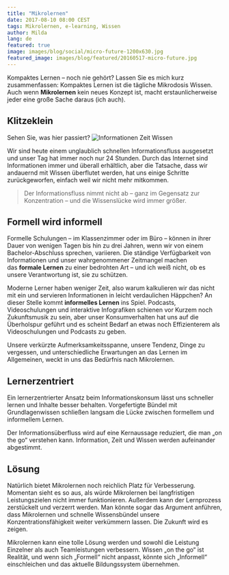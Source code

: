 ```yaml
---
title: "Mikrolernen"
date: 2017-08-10 08:00 CEST
tags: Mikrolernen, e-learning, Wissen
author: Milda
lang: de
featured: true
image: images/blog/social/micro-future-1200x630.jpg
featured_image: images/blog/featured/20160517-micro-future.jpg
---
```


Kompaktes Lernen – noch nie gehört? Lassen Sie es mich kurz zusammenfassen: Kompaktes Lernen ist die tägliche Mikrodosis Wissen. Auch wenn **Mikrolernen** kein neues Konzept ist, macht erstaunlicherweise jeder eine große Sache daraus (ich auch).

## Klitzeklein

Sehen Sie, was hier passiert?
![Informationen Zeit Wissen](/images/blog/en/clocks.gif)

Wir sind heute einem unglaublich schnellen Informationsfluss ausgesetzt und unser Tag hat immer noch nur 24 Stunden. Durch das Internet sind Informationen immer und überall erhältlich, aber die Tatsache, dass wir andauernd mit Wissen überflutet werden, hat uns einige Schritte zurückgeworfen, einfach weil wir nicht mehr mitkommen.

> Der Informationsfluss nimmt nicht ab – ganz im Gegensatz zur Konzentration – und die Wissenslücke wird immer größer.

## Formell wird informell

Formelle Schulungen – im Klassenzimmer oder im Büro – können in ihrer Dauer von wenigen Tagen bis hin zu drei Jahren, wenn wir von einem Bachelor-Abschluss sprechen, variieren. Die ständige Verfügbarkeit von Informationen und unser wahrgenommener Zeitmangel machen das **formale Lernen** zu einer bedrohten Art – und ich weiß nicht, ob es unsere Verantwortung ist, sie zu schützen.

Moderne Lerner haben weniger Zeit, also warum kalkulieren wir das nicht mit ein und servieren Informationen in leicht verdaulichen Häppchen? An dieser Stelle kommt **informelles Lernen** ins Spiel. Podcasts, Videoschulungen und interaktive Infografiken schienen vor Kurzem noch Zukunftsmusik zu sein, aber unser Konsumverhalten hat uns auf die Überholspur geführt und es scheint Bedarf an etwas noch Effizienterem als Videoschulungen und Podcasts zu geben.

Unsere verkürzte Aufmerksamkeitsspanne, unsere Tendenz, Dinge zu vergessen, und unterschiedliche Erwartungen an das Lernen im Allgemeinen, weckt in uns das Bedürfnis nach Mikrolernen.

## Lernerzentriert

Ein lernerzentrierter Ansatz beim Informationskonsum lässt uns schneller lernen und Inhalte besser behalten. Vorgefertigte Bündel mit Grundlagenwissen schließen langsam die Lücke zwischen formellem und informellem Lernen.

Der Informationsüberfluss wird auf eine Kernaussage reduziert, die man „on the go“ verstehen kann. Information, Zeit und Wissen werden aufeinander abgestimmt.

## Lösung

Natürlich bietet Mikrolernen noch reichlich Platz für Verbesserung. Momentan sieht es so aus, als würde Mikrolernen bei langfristigen Leistungszielen nicht immer funktionieren. Außerdem kann der Lernprozess zerstückelt und verzerrt werden. Man könnte sogar das Argument anführen, dass Mikrolernen und schnelle Wissensbündel unsere Konzentrationsfähigkeit weiter verkümmern lassen. Die Zukunft wird es zeigen.

Mikrolernen kann eine tolle Lösung werden und sowohl die Leistung Einzelner als auch Teamleistungen verbessern. Wissen „on the go“ ist Realität, und wenn sich „Formell“ nicht anpasst, könnte sich „Informell“ einschleichen und das aktuelle Bildungssystem übernehmen.
